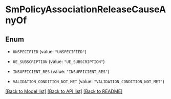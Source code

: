 # SmPolicyAssociationReleaseCauseAnyOf

## Enum


* `UNSPECIFIED` (value: `"UNSPECIFIED"`)

* `UE_SUBSCRIPTION` (value: `"UE_SUBSCRIPTION"`)

* `INSUFFICIENT_RES` (value: `"INSUFFICIENT_RES"`)

* `VALIDATION_CONDITION_NOT_MET` (value: `"VALIDATION_CONDITION_NOT_MET"`)


[[Back to Model list]](../README.md#documentation-for-models) [[Back to API list]](../README.md#documentation-for-api-endpoints) [[Back to README]](../README.md)


